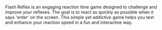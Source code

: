 Flash Reflex is an engaging reaction time game designed to challenge and improve your reflexes. The goal is to react as quickly as possible when it says 'enter' on the screen. This simple yet addictive game helps you test and enhance your reaction speed in a fun and interactive way.
